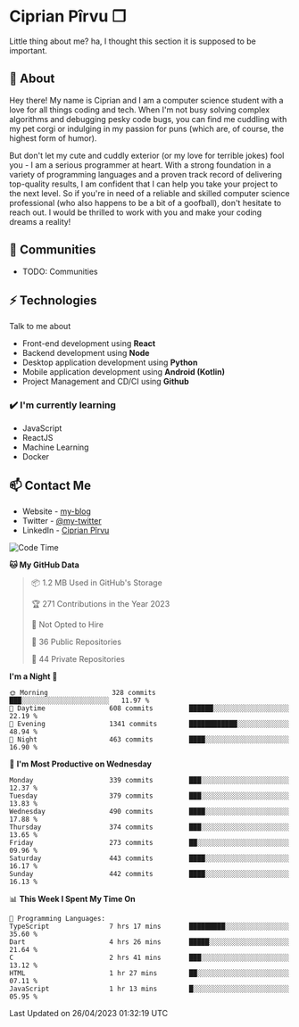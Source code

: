# Ciprian Pîrvu ❐

Little thing about me? ha, I thought this section it is supposed to be important.

## 🧐 About

Hey there! My name is Ciprian and I am a computer science student with a love for all things coding and tech. When I'm not busy solving complex algorithms and debugging pesky code bugs, you can find me cuddling with my pet corgi or indulging in my passion for puns (which are, of course, the highest form of humor).

But don't let my cute and cuddly exterior (or my love for terrible jokes) fool you - I am a serious programmer at heart. With a strong foundation in a variety of programming languages and a proven track record of delivering top-quality results, I am confident that I can help you take your project to the next level. So if you're in need of a reliable and skilled computer science professional (who also happens to be a bit of a goofball), don't hesitate to reach out. I would be thrilled to work with you and make your coding dreams a reality!

## 👯 Communities

-   TODO: Communities

## ⚡ Technologies

Talk to me about

-   Front-end development using **React**
-   Backend development using **Node**
-   Desktop application development using **Python**
-   Mobile application development using **Android (Kotlin)**
-   Project Management and CD/CI using **Github**

### ✔️ I'm currently learning

-   JavaScript
-   ReactJS
-   Machine Learning
-   Docker

## 📫 Contact Me

-   Website - [my-blog]()
-   Twitter - [@my-twitter]()
-   LinkedIn - [Ciprian Pîrvu](https://www.linkedin.com/in/p%C3%AErvu-ciprian-cristian-4415991b1/)

<!--START_SECTION:waka-->
![Code Time](http://img.shields.io/badge/Code%20Time-1%2C703%20hrs%2029%20mins-blue)

**🐱 My GitHub Data** 

> 📦 1.2 MB Used in GitHub's Storage 
 > 
> 🏆 271 Contributions in the Year 2023
 > 
> 🚫 Not Opted to Hire
 > 
> 📜 36 Public Repositories 
 > 
> 🔑 44 Private Repositories 
 > 
**I'm a Night 🦉** 

```text
🌞 Morning                328 commits         ███░░░░░░░░░░░░░░░░░░░░░░   11.97 % 
🌆 Daytime                608 commits         ██████░░░░░░░░░░░░░░░░░░░   22.19 % 
🌃 Evening                1341 commits        ████████████░░░░░░░░░░░░░   48.94 % 
🌙 Night                  463 commits         ████░░░░░░░░░░░░░░░░░░░░░   16.90 % 
```
📅 **I'm Most Productive on Wednesday** 

```text
Monday                   339 commits         ███░░░░░░░░░░░░░░░░░░░░░░   12.37 % 
Tuesday                  379 commits         ███░░░░░░░░░░░░░░░░░░░░░░   13.83 % 
Wednesday                490 commits         ████░░░░░░░░░░░░░░░░░░░░░   17.88 % 
Thursday                 374 commits         ███░░░░░░░░░░░░░░░░░░░░░░   13.65 % 
Friday                   273 commits         ██░░░░░░░░░░░░░░░░░░░░░░░   09.96 % 
Saturday                 443 commits         ████░░░░░░░░░░░░░░░░░░░░░   16.17 % 
Sunday                   442 commits         ████░░░░░░░░░░░░░░░░░░░░░   16.13 % 
```


📊 **This Week I Spent My Time On** 

```text
💬 Programming Languages: 
TypeScript               7 hrs 17 mins       █████████░░░░░░░░░░░░░░░░   35.60 % 
Dart                     4 hrs 26 mins       █████░░░░░░░░░░░░░░░░░░░░   21.64 % 
C                        2 hrs 41 mins       ███░░░░░░░░░░░░░░░░░░░░░░   13.12 % 
HTML                     1 hr 27 mins        ██░░░░░░░░░░░░░░░░░░░░░░░   07.11 % 
JavaScript               1 hr 13 mins        █░░░░░░░░░░░░░░░░░░░░░░░░   05.95 % 
```


 Last Updated on 26/04/2023 01:32:19 UTC
<!--END_SECTION:waka-->
